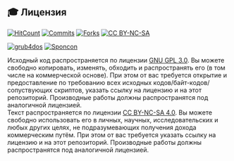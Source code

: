 [License]: //creativecommons.org/licenses/by-nc-sa/4.0/deed.ru

## :mortar_board: Лицензия

[![HitCount](https://hits.dwyl.com/bopoh13/docs.svg)](vendor)
[![Commits](https://img.shields.io/github/commit-activity/y/bopoh13/docs?style=flat-square&cacheSeconds=3600&logo=git)](../../compare/master@{1year}...master)
[![Forks](https://img.shields.io/github/forks/bopoh13/docs?style=flat-square&cacheSeconds=3600&label=Forks&logo=github&link=https://github.com/bopoh13/docs/network/members)](../../network/members)
[![CC BY-NC-SA](https://img.shields.io/badge/%09-BY%E2%80%93NC%E2%80%93SA%204.0-gray?style=flat-square&cacheSeconds=3600&logo=creative-commons&logoColor=black&labelColor=silver)](LICENSE)

[![grub4dos](https://img.shields.io/github/downloads/bopoh13/docs/grub4dos-0.4.6a-2020-01-12/total?style=flat-square)](../../releases/tag/grub4dos-0.4.6a-2020-01-12)
[![Sponcon](https://img.shields.io/liberapay/gives/bopoh13?style=flat-square&cacheSeconds=3600&label=Scrummy&logo=ko-fi&logoColor=e43526)](//buymeacoff.ee/milk)

Исходный код распространяется по лицензии [GNU GPL 3.0]. Вы можете свободно копировать, изменять, 
обходить и распространять его (в том числе на коммерческой основе). При этом от вас требуется открытие 
и предоставление по требованию всех исходных кодов/байт-кодов/сопуствующих скриптов, указать ссылку на 
лицензию и на этот репозиторий. Производные работы должны распространятся под аналогичной лицензией.  
Текст распространяется по лицензии [CC BY-NC-SA 4.0]. Вы можете свободно использовать его в личных, 
научных, исследовательских и любых других целях, не подразумевающих получения дохода коммерческим 
путём. При этом от вас требуется указать ссылку на лицензию и на этот репозиторий. Производные работы 
должны распространятся под аналогичной лицензией. 

[GNU GPL 3.0]: //rusgpl.ru/
[CC BY-NC-SA 4.0]: //creativecommons.org/licenses/by-nc-sa/4.0/legalcode.ru

# 
